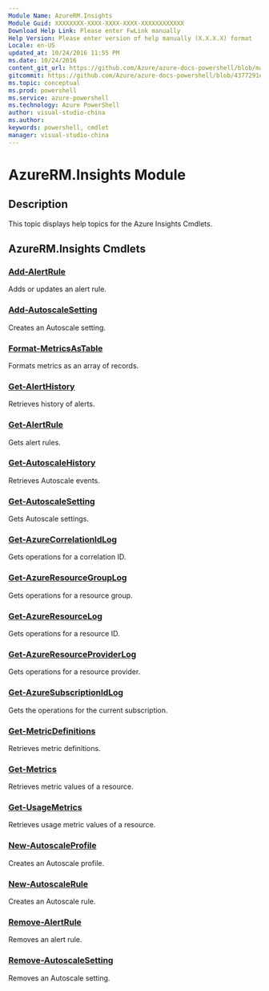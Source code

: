 ```yaml
---
Module Name: AzureRM.Insights
Module Guid: XXXXXXXX-XXXX-XXXX-XXXX-XXXXXXXXXXXX
Download Help Link: Please enter FwLink manually
Help Version: Please enter version of help manually (X.X.X.X) format
Locale: en-US
updated_at: 10/24/2016 11:55 PM
ms.date: 10/24/2016
content_git_url: https://github.com/Azure/azure-docs-powershell/blob/master/azureps-cmdlets-docs/ResourceManager/AzureRM.Insights/v0.9.8/AzureRM.Insights.md
gitcommit: https://github.com/Azure/azure-docs-powershell/blob/4377291ee360e58e2c1c5d644155daf6a0279055/azureps-cmdlets-docs/ResourceManager/AzureRM.Insights/v0.9.8/AzureRM.Insights.md
ms.topic: conceptual
ms.prod: powershell
ms.service: azure-powershell
ms.technology: Azure PowerShell
author: visual-studio-china
ms.author: 
keywords: powershell, cmdlet
manager: visual-studio-china
---
```


# AzureRM.Insights Module
## Description
This topic displays help topics for the Azure Insights Cmdlets. 

## AzureRM.Insights Cmdlets
### [Add-AlertRule](./Add-AlertRule.md)
Adds or updates an alert rule.


### [Add-AutoscaleSetting](./Add-AutoscaleSetting.md)
Creates an Autoscale setting.


### [Format-MetricsAsTable](./Format-MetricsAsTable.md)
Formats metrics as an array of records.


### [Get-AlertHistory](./Get-AlertHistory.md)
Retrieves history of alerts.


### [Get-AlertRule](./Get-AlertRule.md)
Gets alert rules.


### [Get-AutoscaleHistory](./Get-AutoscaleHistory.md)
Retrieves Autoscale events.


### [Get-AutoscaleSetting](./Get-AutoscaleSetting.md)
Gets Autoscale settings.


### [Get-AzureCorrelationIdLog](./Get-AzureCorrelationIdLog.md)
Gets operations for a correlation ID.


### [Get-AzureResourceGroupLog](./Get-AzureResourceGroupLog.md)
Gets operations for a resource group.


### [Get-AzureResourceLog](./Get-AzureResourceLog.md)
Gets operations for a resource ID.


### [Get-AzureResourceProviderLog](./Get-AzureResourceProviderLog.md)
Gets operations for a resource provider.


### [Get-AzureSubscriptionIdLog](./Get-AzureSubscriptionIdLog.md)
Gets the operations for the current subscription.


### [Get-MetricDefinitions](./Get-MetricDefinitions.md)
Retrieves metric definitions.


### [Get-Metrics](./Get-Metrics.md)
Retrieves metric values of a resource.


### [Get-UsageMetrics](./Get-UsageMetrics.md)
Retrieves usage metric values of a resource.


### [New-AutoscaleProfile](./New-AutoscaleProfile.md)
Creates an Autoscale profile.


### [New-AutoscaleRule](./New-AutoscaleRule.md)
Creates an Autoscale rule.


### [Remove-AlertRule](./Remove-AlertRule.md)
Removes an alert rule.


### [Remove-AutoscaleSetting](./Remove-AutoscaleSetting.md)
Removes an Autoscale setting.



